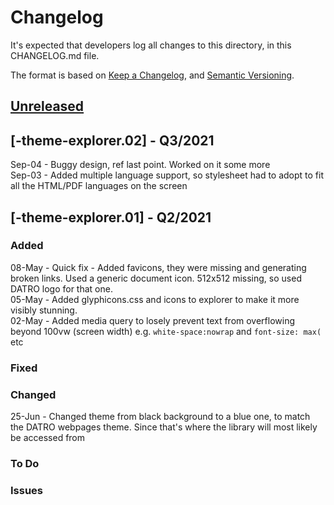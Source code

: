 # Changelog
It's expected that developers log all changes to this directory, in this CHANGELOG.md file.

The format is based on [Keep a Changelog](https://keepachangelog.com/en/1.0.0/),
and [Semantic Versioning](https://semver.org/spec/v2.0.0.html).

## [Unreleased]

## [-theme-explorer.02] - Q3/2021
Sep-04 - Buggy design, ref last point. Worked on it some more  
Sep-03 - Added multiple language support, so stylesheet had to adopt to fit all the HTML/PDF languages on the screen  

## [-theme-explorer.01] - Q2/2021

### Added 
08-May - Quick fix - Added favicons, they were missing and generating broken links. Used a generic document icon. 512x512 missing, so used DATRO logo for that one.   
05-May - Added glyphicons.css and icons to explorer to make it more visibly stunning.  
02-May - Added media query to losely prevent text from overflowing beyond 100vw (screen width) e.g. `white-space:nowrap` and `font-size: max(` etc   

### Fixed

### Changed
25-Jun - Changed theme from black background to a blue one, to match the DATRO webpages theme. Since that's where the library will most likely be accessed from  

### To Do

### Issues

[Unreleased]: https://github.com/unclehowell/hbnb/compare/v0.0.1-rtw.9-library.03...HEAD  
[0.0.1-rtw.9-library.02]: https://github.com/unclehowell/hbnb/compare/v0.0.1-rtw.9-library.01...v0.0.1-rtw.9-library.02  
